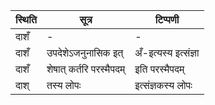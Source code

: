| स्थिति | सूत्र | टिप्पणी |
| ----- | ------- | ------ |
| दाशँ | - | - |
| दाशँ | उपदेशेऽजनुनासिक इत् | अँ-इत्यस्य इत्संज्ञा |
| दाशँ | शेषात् कर्तरि परस्मैपदम् | इति परस्मैपदम् |
| दाश् | तस्य लोपः | इत्संज्ञकस्य लोपः |
